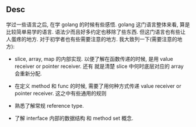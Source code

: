 ## Desc

学过一些语言之后, 在学 golang 的时候有些感悟. golang 这门语言整体来看, 算是比较简单易学的语言.
语法少而且好多约定也移除了些东西. 但这门语言也有些让人蛋疼的地方. 对于初学者也有些需要注意的地方.
我大致列一下(需要注意的地方):

* slice, array, map 的内部实现. 以便了解在函数传递的时候, 是用 value receiver or pointer receiver. 还有
就是清楚 slice 中何时底层对应的 array 会重新分配.

* 在定义 method 和 func 的时候, 需要了用何种方式传递 value receiver or pointer receiver. 这之中有些通用的规则

* 熟悉了解常规 reference type.

* 了解 interface 内部的数据结构 和 method set 概念.

